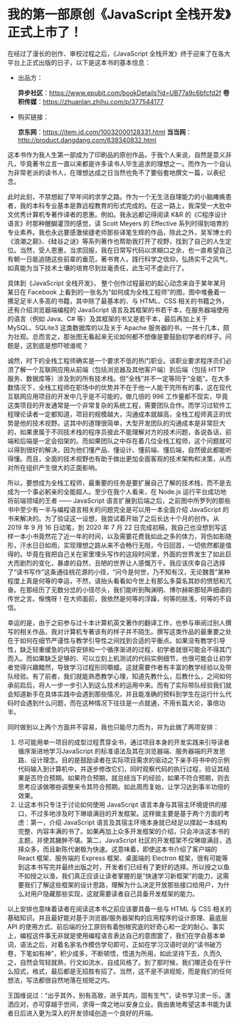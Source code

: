 # 我的第一部原创《JavaScript 全栈开发》正式上市了！

在经过了漫长的创作、审校过程之后，《JavaScript 全栈开发》终于迎来了在各大平台上正式出版的日子，以下是这本书的基本信息：

- 出品方：
  
  **异步社区**：https://www.epubit.com/bookDetails?id=UB77a9c6bfcfd2f
  **卷积传媒**：https://zhuanlan.zhihu.com/p/377544177

- 购买链接：
  
  **京东网**：https://item.jd.com/10032000128331.html
  **当当网**：http://product.dangdang.com/639340832.html
  
这本书作为我人生第一部成为了印刷品的原创作品，于我个人来说，自然是意义非凡，毕竟著书立言一直以来都是许多读书人毕生追求的理想之一。而作为一个自认为非常老派的读书人，在理想达成之日当然也免不了要俗套地撰文一篇，以表纪念。

此时此刻，不禁想起了早年间的求学之路。作为一个无生活自理能力的小脑瘫痪患者，我的本科专业基本是靠远程教育的形式完成的。在这一路上，我深受一大批中文优秀计算机专著作译者的恩惠。例如。我永远都记得阅读 K&R 的《C程序设计语言》时那种醒醐灌顶的感觉，读 Scott Meyers 的 Effective 系列时得到培育的专业素养。我也永远要感激侯捷老师那些译笔生辉的作品，除此之外，吴军博士的《浪潮之巅》、《硅谷之谜》等系列著作也帮助我打开了视野，找到了自己的人生定位。当然，受人恩惠，当求回报，我在日常写代码以求糊口之余，也一直希望自己有朝一日能追随这些前辈的垂范，著书育人，践行科学之信仰，弘扬实干之风气，如真能为当下技术土壤的培育尽到丝毫责任，此生可不虚此行了。

具体到《JavaScript 全栈开发》， 整个创作过程最初的起心动念来自于某年某月某日在 Facebook 上看到的一张名为“如何成为全栈工程师”的图，图中堆叠着一摞足足半人多高的书籍，其中除了最基本的、与 HTML、CSS 相关的书籍之外，还有介绍浏览器端编程的 JavaScript 语言及其框架的书若干本，在服务器端使用的语言（例如 Java、C# 等）及其框架的书又是若干本，最后再加上关于 MySQL、SQLite3 这类数据库的以及关于 Apache 服务器的书，一共十几本，颇为壮观。总而言之，那张图无看起来无论如何都不想像是要鼓励初学者的样子。问题是，这到底是想吓唬谁呢？

诚然，时下的全栈工程师确实是一个要求不低的热门职业。该职业要求程序员们必须了解一个互联网应用从前端（包括浏览器及其他客户端）到后端（包括 HTTP 服务、数据库等）涉及到的所有技术栈。但“全栈”并不一定等同于“全能”。在大多数情况下，全栈工程师在职场中的优势并不在于他一人能干完所有的事，这在现代互联网应用项目的开发中几乎是不可能的，做几倍的 996 工作量都不现实，毕竟这类项目的开发通常是一个非常复杂的系统工程，需要团队合作。而学习过软件工程理论读者一定都知道，项目的规模越大，沟通成本就越高，全栈工程师真正的优势是他的技术视野。这其中的道理很简单，大型开发团队的沟通成本是非常巨大的，如果隶属于不同技术栈的程序员彼此不能理解对方的技术问题，各说各话，前端和后端是一定会掐架的。而如果团队之中存在着几位全栈工程师，这个问题就可以得到很好的解决，因为他们懂产品、懂设计、懂前端、懂后端，自然彼此都能听得懂。而且，全面的技术视野也有助于做出更加全面客观的技术架构和决策，从而对所在组织产生很大的正面影响。

所以，要想成为全栈工程师，最重要的任务是要扩展自己了解的技术栈，而不是去成为一个事必躬亲的全能超人。至少在我个人看来，在 Node.js 运行平台成功地将前端领域的王者 —— JavaScript 语言扩展到后端之后，之前图中所罗列的那些书中至少有一半与编程语言相关的问题完全是可以用一本全面介绍 JavaScript 的书来解决的。为了验证这一设想，我尝试着开始了之后长达十个月的创作。从 2019 年 9 月 16 日动笔，到 2020 年 7 月 22 日完成初稿，我自己也没想到写这样一本小书竟然花了近一年的时间，以及需要花费我如此之多的体力，背伤如影随形，汗水日日如雨，实现理想之路从来不会畅行无阻，今日回首，一切依然都是值得的。毕竟在我把自己关在家里埋头写作的这段时间里，外面的世界发生了如此巨大而剧烈的变化，暴虐的自然，丑陋的世界让人感慨万千。我应该庆幸自己选择了“读书写作”这条通往桃花源的小径，“问今是何世，乃不知有汉，无论魏晋”某种程度上真是何等的幸运，不然，请抬头看看如今世上有那么多莫名其妙的愤怒和亢奋。在那经历了无数分岔的小径尽头，我们能听到陶渊明、博尔赫斯那轻声细语的传世之言。惭愧呀！在大师面前，我依然是何等的浮躁，何等的肤浅，何等的不自信。

幸运的是，由于之前参与过十本计算机英文著作的翻译工作，也参与审阅过别人撰写的相关作品，我对计算机专著该有的样子并不陌生。撰写这类作品的最重要之处在于如何在细节严谨性与教学引导性之间找到合适的平衡点。如果没有教学引导性，缺乏轻重缓急的内容安排和一个循序渐进的过程，初学者就很可能会不得其门而入。而如果缺乏足够的、可以立刻上机测试的代码实例细节，也很可能会让初学者觉得兴趣黯然，导致学习过程形同嚼蜡。这就需要作者有丰富的教学经验以及带队经验。有了前者，我们就能熟悉教学心理，知道先教什么，后教什么，之间如何承前启后，将人一步一步引入到这么技术的运用中来。而有了实际带队经验我们就会知道新手在具体实践中会遇到那些情况，并且能准确的预料到学生在运行什么代码时会遇到什么问题，而在这种情况下往往是一点就通，不用长篇大论，事倍功半。

同时做到以上两个方面并不容易，我也只能尽力而为，并为此做了两项安排：

1. 尽可能用单一项目的成型过程贯穿全书，通过项目本身的开发实践来引导读者循序渐进地学习JavaScript 的标准语法及其在浏览器端、服务器端的开发思路、设计理念。目的是鼓励读者在实际项目需求的驱动之下亲手将书中的示例代码输入到计算机中，并逐步修改它们，同时观察代码的执行过程，验证其结果是否符合预期。如果符合预期，就总结当下的经验，如果不符合预期，则去思考应该做哪些调整来令其符合预期。如此周而复始，让学习达到事半功倍的效果。
2. 让这本书只专注于讨论如何使用 JavaScript 语言本身与其宿主环境提供的接口，不过多地涉及时下琳琅满目的开发框架。这样做主要是基于两个方面的考虑：第一，介绍 JavaScript 语言及其宿主环境本身就已经足以撑起一本结构完整、内容丰满的书了。如果再加上众多开发框架的介绍，只会冲淡这本书的主题，并使其臃肿不堪。第二，JavaScript 社区的开发框架不仅琳琅满目，选择众多，而且新陈代谢极为快速。这意味着，即使这本书介绍了客户端的 React 框架、服务端的 Express 框架、桌面端的 Electron 框架，很有可能等到这本书写完并最终出版之时，开发者们已经有了更好的选择。所以授之以鱼不如授之以渔，我们真正应该让读者掌握的是“快速学习新框架”的能力，这需要我们了解这些框架的设计思路，理解为什么决定开放那些接口给用户，为什么对用户隐藏那些实现，这就需要读者自己具备开发框架的能力。

以上安排也意味着读者在阅读这本书之前应该要具备一些与 HTML 与 CSS 相关的基础知识。并且最好能对基于浏览器/服务器架构的应用程序的设计原理、最底层 API 的使用方式、前后端的分工原则有着刨根究底的好奇心和一定的耐心。事实上，编程这件事无非就是使用编程语言表达自己的意图罢了，我们在学会基本单词，语法之后，对着名家名作模仿学句即可，正如在学习汉语时说的“读书破万卷，下笔如有神”，积少成多，不断顿悟，悟道为所用，如此坚持下去，久而久之，自然会驾轻就熟，行文如流水，自成风格了。到了那时候，我们哪还会在乎什么招式，格式，最后都是无招胜有招了。当然，这不是不讲规矩，而是我们的任何想法，写法都很自然地落在规矩之内。

王国维说过：“出乎其外，别有高致，进乎其内，固有生气”，读书学习求一乐，潇洒应对，亦可穿越于世间，求得一席之地以安身立业。我由衷地希望这本书能为读者日后进入更为深入的开发领域创造一个良好的开端。
